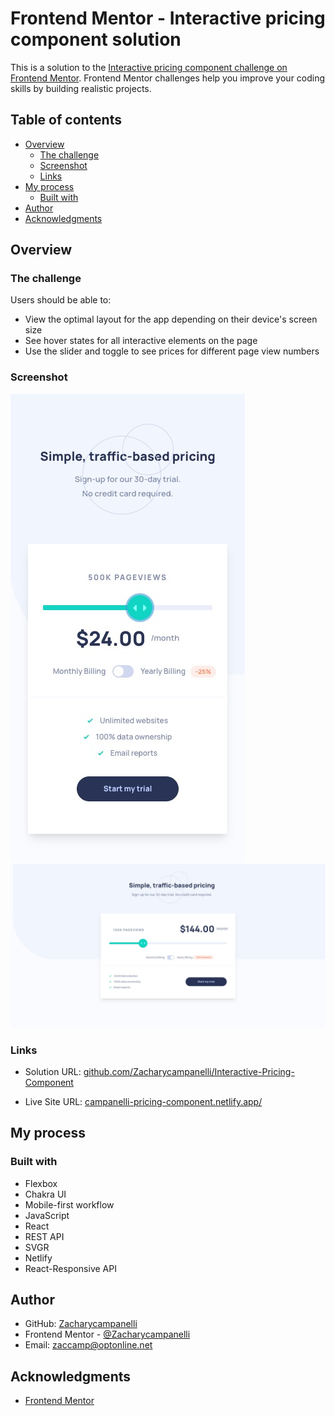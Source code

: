 # Frontend Mentor - Interactive pricing component solution

This is a solution to the [Interactive pricing component challenge on Frontend Mentor](https://www.frontendmentor.io/challenges/interactive-pricing-component-t0m8PIyY8). Frontend Mentor challenges help you improve your coding skills by building realistic projects. 

## Table of contents

- [Overview](#overview)
  - [The challenge](#the-challenge)
  - [Screenshot](#screenshot)
  - [Links](#links)
- [My process](#my-process)
  - [Built with](#built-with)
- [Author](#author)
- [Acknowledgments](#acknowledgments)

## Overview

### The challenge

Users should be able to:

- View the optimal layout for the app depending on their device's screen size
- See hover states for all interactive elements on the page
- Use the slider and toggle to see prices for different page view numbers

### Screenshot

![](./src/assets/images/Mobile.jpg) 
![](./src/assets/images/Desktop.jpg) 


### Links

- Solution URL: [github.com/Zacharycampanelli/Interactive-Pricing-Component](https://https://github.com/Zacharycampanelli/Interactive-Pricing-Component)

- Live Site URL: [campanelli-pricing-component.netlify.app/](https://campanelli-pricing-component.netlify.app/)

## My process

### Built with

- Flexbox
- Chakra UI
- Mobile-first workflow
- JavaScript
- React
- REST API
- SVGR
- Netlify
- React-Responsive API


## Author

- GitHub: [Zacharycampanelli](https://github.com/Zacharycampanelli)  
- Frontend Mentor - [@Zacharycampanelli](https://www.frontendmentor.io/profile/Zacharycampanelli)
- Email: [zaccamp@optonline.net](mailto:zaccamp@optonline.net)


## Acknowledgments

- [Frontend Mentor](https://www.frontendmentor.io)


